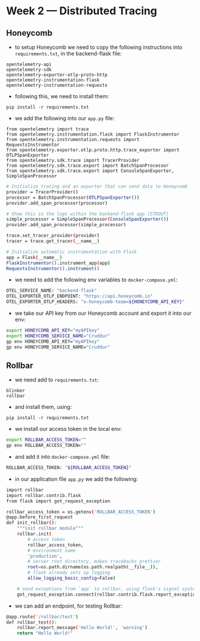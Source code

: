 # Week 2 — Distributed Tracing

## Honeycomb

- to setup Honeycomb we need to copy the following instructions into `requirements.txt`, in the backend-flask file:
```
opentelemetry-api 
opentelemetry-sdk 
opentelemetry-exporter-otlp-proto-http 
opentelemetry-instrumentation-flask 
opentelemetry-instrumentation-requests
```
- following this, we need to install them:
```
pip install -r requirements.txt
```
- we add the following into our `app.py` file:
```
from opentelemetry import trace
from opentelemetry.instrumentation.flask import FlaskInstrumentor
from opentelemetry.instrumentation.requests import RequestsInstrumentor
from opentelemetry.exporter.otlp.proto.http.trace_exporter import OTLPSpanExporter
from opentelemetry.sdk.trace import TracerProvider
from opentelemetry.sdk.trace.export import BatchSpanProcessor
from opentelemetry.sdk.trace.export import ConsoleSpanExporter, SimpleSpanProcessor
```
```bash
# Initialize tracing and an exporter that can send data to Honeycomb
provider = TracerProvider()
processor = BatchSpanProcessor(OTLPSpanExporter())
provider.add_span_processor(processor)

# Show this in the logs within the backend-flask app (STDOUT)
simple_processor = SimpleSpanProcessor(ConsoleSpanExporter())
provider.add_span_processor(simple_processor)

trace.set_tracer_provider(provider)
tracer = trace.get_tracer(__name__)
```
```bash
# Initialize automatic instrumentation with Flask
app = Flask(__name__)
FlaskInstrumentor().instrument_app(app)
RequestsInstrumentor().instrument()
```
- we need to add the following env variables to `docker-compose.yml`:
```bash
OTEL_SERVICE_NAME: "backend-flask"
OTEL_EXPORTER_OTLP_ENDPOINT: "https://api.honeycomb.io"
OTEL_EXPORTER_OTLP_HEADERS: "x-honeycomb-team=${HONEYCOMB_API_KEY}"
```
- we take our API key from our Honeycomb account and export it into our env:
```bash
export HONEYCOMB_API_KEY="myAPIkey"
export HONEYCOMB_SERVICE_NAME="Cruddur"
gp env HONEYCOMB_API_KEY="myAPIkey"
gp env HONEYCOMB_SERVICE_NAME="Cruddur"
```

## Rollbar
- we need add to `requirements.txt`:
```
blinker
rollbar
```
- and install them, using:
```
pip install -r requirements.txt
```
- we install our access token in the local env:
```bash
export ROLLBAR_ACCESS_TOKEN=""
gp env ROLLBAR_ACCESS_TOKEN=""
```
- and add it into `docker-compose.yml` file:
```bash
ROLLBAR_ACCESS_TOKEN: "${ROLLBAR_ACCESS_TOKEN}"
```
- in our application file `app.py` we add the following:
```bash
import rollbar
import rollbar.contrib.flask
from flask import got_request_exception
```
```bash
rollbar_access_token = os.getenv('ROLLBAR_ACCESS_TOKEN')
@app.before_first_request
def init_rollbar():
    """init rollbar module"""
    rollbar.init(
        # access token
        rollbar_access_token,
        # environment name
        'production',
        # server root directory, makes tracebacks prettier
        root=os.path.dirname(os.path.realpath(__file__)),
        # flask already sets up logging
        allow_logging_basic_config=False)

    # send exceptions from `app` to rollbar, using flask's signal system.
    got_request_exception.connect(rollbar.contrib.flask.report_exception, app)
```
- we can add an endpoint, for testing Rollbar:
```bash
@app.route('/rollbar/test')
def rollbar_test():
    rollbar.report_message('Hello World!', 'warning')
    return "Hello World!"
```

